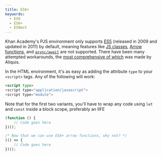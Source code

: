 ```yaml
---
title: ES6+
keywords:
  - ES6
  - ES6+
  - ESNext
---
```


Khan Academy's PJS environment only supports [ES5](https://www.w3schools.com/js/js_es5.asp) (released in 2009 and updated in 2011) by default, meaning features like [JS classes](https://developer.mozilla.org/en-US/docs/Web/JavaScript/Reference/Classes), [Arrow functions](https://developer.mozilla.org/en-US/docs/Web/JavaScript/Reference/Functions/Arrow_functions), and [`async/await`](https://developer.mozilla.org/en-US/docs/Web/JavaScript/Reference/Statements/async_function) are not supported. There have been many attempted workarounds, the [most comprehensive of which](https://www.khanacademy.org/computer-programming/-/4972461264257024) was made by Aliquis.

In the HTML environment, it's as easy as adding the attribute `type` to your `<script>` tags. Any of the following will work:

```html
<script type>
<script type="application/javascript">
<script type="module">
```

Note that for the first two variants, you'll have to wrap any code using `let` and `const` inside a block scope, preferably an IIFE
```js
(function () {
    // Code goes here
})();

/* Now that we can use ES6+ arrow functions, why not? */
(() => {
    // Code goes here
})();
```